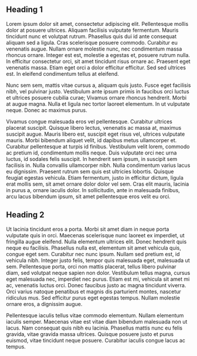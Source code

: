 ## Heading 1
Lorem ipsum dolor sit amet, consectetur adipiscing elit. Pellentesque mollis dolor at posuere ultrices. Aliquam facilisis vulputate fermentum. Mauris tincidunt nunc et volutpat rutrum. Phasellus quis dui id ante consequat aliquam sed a ligula. Cras scelerisque posuere commodo. Curabitur eu venenatis augue. Nullam ornare molestie nunc, nec condimentum massa rhoncus ornare. Integer est est, molestie a egestas et, posuere rutrum nulla. In efficitur consectetur orci, sit amet tincidunt risus ornare ac. Praesent eget venenatis massa. Etiam eget orci a dolor efficitur efficitur. Sed sed ultrices est. In eleifend condimentum tellus at eleifend.

Nunc sem sem, mattis vitae cursus a, aliquam quis justo. Fusce eget facilisis nibh, vel pulvinar justo. Vestibulum ante ipsum primis in faucibus orci luctus et ultrices posuere cubilia curae; Vivamus ornare rhoncus hendrerit. Morbi at augue magna. Nulla et ligula nec tortor laoreet elementum. In ut vulputate neque. Donec ac maximus purus.

Vivamus congue malesuada eros vel pellentesque. Curabitur ultrices placerat suscipit. Quisque libero lectus, venenatis ac massa at, maximus suscipit augue. Mauris libero est, suscipit eget risus vel, ultrices vulputate mauris. Morbi bibendum aliquet velit, id dapibus metus ullamcorper et. Curabitur pellentesque at turpis id finibus. Vestibulum velit lorem, commodo ac pretium id, condimentum mollis neque. Duis vulputate orci nec urna luctus, id sodales felis suscipit. In hendrerit sem ipsum, in suscipit sem facilisis in. Nulla convallis ullamcorper nibh. Nulla condimentum varius lacus eu dignissim. Praesent rutrum sem quis est ultricies lobortis. Quisque feugiat egestas vehicula. Etiam fermentum, justo in efficitur dictum, ligula erat mollis sem, sit amet ornare dolor dolor vel sem. Cras elit mauris, lacinia in purus a, ornare iaculis dolor. In sollicitudin, ante in malesuada finibus, arcu lacus bibendum ipsum, sit amet pellentesque eros velit eu orci.

## Heading 2
Ut lacinia tincidunt eros a porta. Morbi sit amet diam in neque porta vulputate quis in orci. Maecenas scelerisque nunc laoreet ex imperdiet, ut fringilla augue eleifend. Nulla elementum ultrices elit. Donec hendrerit quis neque eu facilisis. Phasellus nulla est, elementum sit amet vehicula quis, congue eget sem. Curabitur nec nunc ipsum. Nullam sed pretium est, id vehicula nibh. Integer justo felis, tempor quis malesuada eget, malesuada ut sem. Pellentesque porta, orci non mattis placerat, tellus libero pulvinar diam, sed volutpat neque sapien non dolor. Vestibulum tellus magna, cursus eget malesuada nec, imperdiet nec purus. Etiam est mi, vehicula sit amet mi ac, venenatis luctus orci. Donec faucibus justo ac magna tincidunt viverra. Orci varius natoque penatibus et magnis dis parturient montes, nascetur ridiculus mus. Sed efficitur purus eget egestas tempus. Nullam molestie ornare eros, a dignissim augue.

Pellentesque iaculis tellus vitae commodo elementum. Nullam elementum iaculis semper. Maecenas vitae est vitae diam bibendum malesuada non ut lacus. Nam consequat quis nibh eu lacinia. Phasellus mattis nunc eu felis gravida, vitae gravida massa ultrices. Quisque posuere justo et purus euismod, vitae tincidunt neque posuere. Curabitur iaculis congue lacus ac tempus.